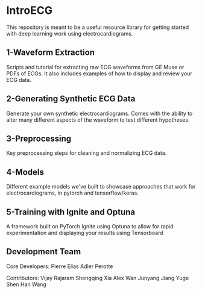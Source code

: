 # IntroECG

This repository is meant to be a useful resource library for getting started with deep learning work using electrocardiograms. 

## 1-Waveform Extraction
Scripts and tutorial for extracting raw ECG waveforms from GE Muse or PDFs of ECGs. It also includes examples of how to display and review your ECG data. 

## 2-Generating Synthetic ECG Data
Generate your own synthetic electrocardiograms. Comes with the ability to alter many different aspects of the waveform to test different hypotheses.

## 3-Preprocessing
Key preprocessing steps for cleaning and normalizing ECG data. 

## 4-Models
Different example models we've built to showcase approaches that work for electrocardiograms, in pytorch and tensorflow/keras.

## 5-Training with Ignite and Optuna
A framework built on PyTorch Ignite using Optuna to allow for rapid experimentation and displaying your results using Tensorboard

## Development Team
Core Developers: 
Pierre Elias
Adler Perotte 

Contributors:
Vijay Rajaram
Shengqing Xia
Alex Wan
Junyang Jiang
Yuge Shen
Han Wang
